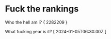 # Fuck the rankings

Who the hell am I?
{ 2282209 }

What fucking year is it?
[ 2024-01-05T06:30:00Z ]
